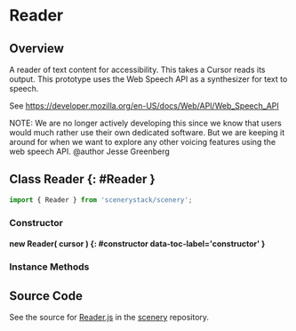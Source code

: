 # Reader

## Overview

A reader of text content for accessibility.  This takes a Cursor reads its output.  This prototype
uses the Web Speech API as a synthesizer for text to speech.

See https://developer.mozilla.org/en-US/docs/Web/API/Web_Speech_API

NOTE: We are no longer actively developing this since we know that users would much rather use their own
dedicated software. But we are keeping it around for when we want to explore any other voicing features
using the web speech API.
@author Jesse Greenberg

## Class Reader {: #Reader }


```js
import { Reader } from 'scenerystack/scenery';
```
### Constructor

#### new Reader( cursor ) {: #constructor data-toc-label='constructor' }

### Instance Methods





## Source Code

See the source for [Reader.js](https://github.com/phetsims/scenery/blob/main/js/accessibility/reader/Reader.js) in the [scenery](https://github.com/phetsims/scenery) repository.

